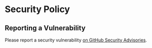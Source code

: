# Security Policy

## Reporting a Vulnerability

Please report a security vulnerability [on GitHub Security Advisories](https://github.com/litetex-oss/template-placeholder/security/advisories/new).
